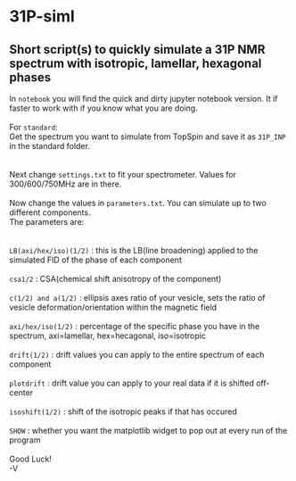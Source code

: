 # 31P-siml
## Short script(s) to quickly simulate a 31P NMR spectrum with isotropic, lamellar, hexagonal phases

In ```notebook``` you will find the quick and dirty jupyter notebook version. It if faster to work with if you know what you are doing.\
\
For ```standard```:\
Get the spectrum you want to simulate from TopSpin and save it as ```31P_INP``` in the standard folder.\
\
\
Next change ```settings.txt``` to fit your spectrometer. Values for 300/600/750MHz are in there.\
\
Now change the values in ```parameters.txt```. You can simulate up to two different components.\
The parameters are:\
\
\
`LB(axi/hex/iso)(1/2)`  :  this is the LB(line broadening) applied to the simulated FID of the phase of each component\
\
`csa1/2`  :  CSA(chemical shift anisotropy of the component)\
\
`c(1/2) and a(1/2)`  :  ellipsis axes ratio of your vesicle, sets the ratio of vesicle deformation/orientation within the magnetic field\
\
`axi/hex/iso(1/2)`  :  percentage of the specific phase you have in the spectrum, axi=lamellar, hex=hecagonal, iso=isotropic\
\
`drift(1/2)` :  drift values you can apply to the entire spectrum of each component\
\
`plotdrift` :  drift value you can apply to your real data if it is shifted off-center\
\
`isoshift(1/2)`  :  shift of the isotropic peaks if that has occured\
\
`SHOW`  :  whether you want the matplotlib widget to pop out at every run of the program\
\
Good Luck!\
-V
